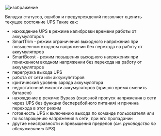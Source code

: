 ![изображение](https://user-images.githubusercontent.com/36089626/233405818-da020903-2129-4234-9f71-44565f0eb65e.png)

Вкладка cтатусов, ошибок и предупреждений позволяет оценить текущее состояние UPS
Такие как:
- нахождение UPS в режиме калибровки времени работы от аккумуляторов
- SmartTrim - режим ограничения выходного напряжения при повышенном входном напряжении без перехода на работу от аккумуляторов
- SmartBoost - режим повышения выходного напряжения при пониженном входном напряжении без перехода на работу от аккумуляторов
- перегрузка выхода UPS
- работа от сети или аккумуляторов
- критический уровень заряда аккумулятора
- недостаточной емкости аккумуляторов (пришло время сменить батарею)
- нахождение в режиме Bypass (сквозной пропуск напряжения в сети через UPS без функции бесперебойного питания) и причина перехода в этот режим
- готовность UPS к включению выхода по команде пользователя или по возвращению напряжения в сети, при его пропадании
- другие неисправности и превышения пределов (*см. руководство по обслуживанию UPS*)
